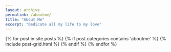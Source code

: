 ```yaml
---
layout: archive
permalink: /aboutme/
title: "About Me"
excerpt: "Dedicate all my life to my love"
---
```


<div class="tiles">
{% for post in site.posts %}
	{% if post.categories contains 'aboutme' %}
		{% include post-grid.html %}
	{% endif %}
{% endfor %}
</div><!-- /.tiles -->



